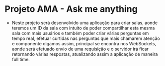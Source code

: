 # Projeto AMA - Ask me anything

- Neste projeto será desenvolvido uma aplicação para criar salas, aonde teremos um ID da sala com intuito de poder compartilhar esta mesma sala com mais usuários e também poder criar várias perguntas em tempo real, efetuar curtidas nas perguntas que mais chamarem atenção e componente digamos assim, principal se encontra nos WebSockets, aonde será efetuado envio de uma requisição e o servidor irá ficar retornando várias respostas, atualizando assim a aplicação de maneira full time.